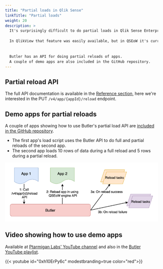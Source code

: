 ```yaml
---
title: "Partial loads in Qlik Sense"
linkTitle: "Partial loads"
weight: 20
description: >
  It's surprisingly difficult to do partial loads in Qlik Sense Enterprise on Windows.  

  In QlikView that feature was easily available, but in QSEoW it's currently not possible to create reload tasks that do partial app reloads.


  Butler has an API for doing partial reloads of apps.
  A couple of demo apps are also included in the GitHub repository.
---
```


## Partial reload API

The full API documentation is available in the [Reference section](/docs/reference/rest-api-1/?operationsSorter=alpha), here we're interested in the PUT `/v4/app/{appId}/reload` endpoint.

## Demo apps for partial reloads

A couple of apps showing how to use Butler's partial load API are [included in the GitHub repository](https://github.com/ptarmiganlabs/butler/tree/master/docs/sense_apps).

- The first app's load script uses the Butler API to do full and partial reloads of the second app.
- The second app loads 10 rows of data during a full reload and 5 rows during a partial reload.

![Partial app reloads using Butler.](butler-demo-partial-reload-1.png "Partial app reloads using Butler.")

## Video showing how to use demo apps

Available at [Ptarmigan Labs' YouTube channel](https://www.youtube.com/channel/UCpQblhippq-KfWkXEEYFHTQ) and also in the [Butler YouTube playlist](https://www.youtube.com/playlist?list=PLUuyY5OOOsz3XX5YT2QEwa7dzaBT1kOCP).

{{< youtube id="0xh10ErPy6c" modestbranding=true color="red">}}
